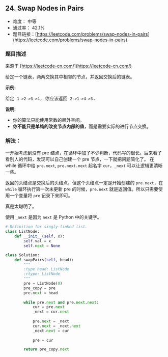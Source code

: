## 24. Swap Nodes in Pairs

- 难度： 中等
- 通过率： 42.1%
- 题目链接：[https://leetcode.com/problems/swap-nodes-in-pairs](https://leetcode.com/problems/swap-nodes-in-pairs)


### 题目描述

来源于 [https://leetcode-cn.com/](https://leetcode-cn.com/)

<p>给定一个链表，两两交换其中相邻的节点，并返回交换后的链表。</p>

<p><strong>示例:</strong></p>

<pre>给定 <code>1-&gt;2-&gt;3-&gt;4</code>, 你应该返回 <code>2-&gt;1-&gt;4-&gt;3</code>.</pre>

<p><strong>说明:</strong></p>

<ul>
	<li>你的算法只能使用常数的额外空间。</li>
	<li><strong>你不能只是单纯的改变节点内部的值</strong>，而是需要实际的进行节点交换。</li>
</ul>


### 解法：

一开始考虑到没有 pre 结点，在循环中加了不少判断，代码写的很长。后来看了看别人的代码，发现可以自己创建一个 pre 节点，一下就把问题简化了。
在 while 循环中给 `pre.next`, `pre.next.next` 起名字 `cur`，`_next` 可以让逻辑更清晰一些。

返回的头结点是交换后的头结点，但这个头结点一定是开始创建的 `pre.next`，在 `while` 循环执行第一次未更新 pre 的时候，`pre.next` 就是返回值。所以只需要使用一个变量将 `pre` 记录下来即可。

真是太聪明了。

使用 `_next` 是因为 `next` 是 Python 中的关键字。

```python
# Definition for singly-linked list.
class ListNode:
    def __init__(self, x):
        self.val = x
        self.next = None

class Solution:
    def swapPairs(self, head):
        """
        :type head: ListNode
        :rtype: ListNode
        """
        pre = ListNode(0)
        pre_copy = pre
        pre.next = head
        
        while pre.next and pre.next.next:
            cur = pre.next
            _next = cur.next
            
            pre.next = _next
            cur.next = _next.next
            _next.next = cur
            
            pre = cur

        return pre_copy.next
```